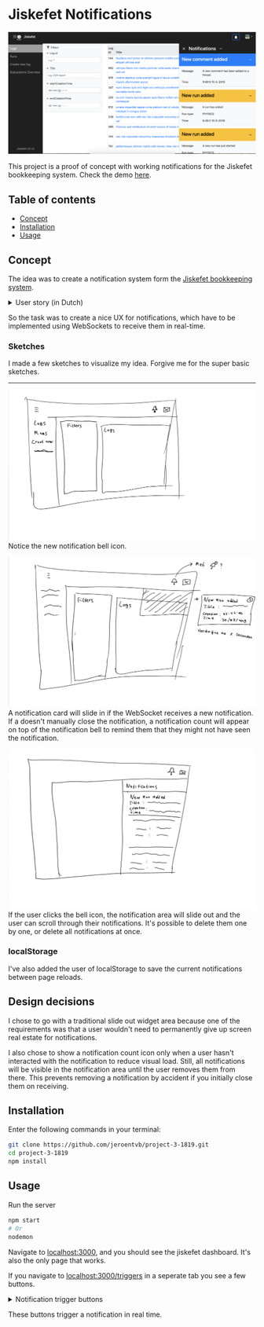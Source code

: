 # Jiskefet Notifications
[![jiskefet notifications](bin/notifications.png)](https://jiskefet-notifications.herokuapp.com/)

This project is a proof of concept with working notifications for the Jiskefet bookkeeping system. Check the demo [here](https://jiskefet-notifications.herokuapp.com/).

## Table of contents
* [Concept](#concept)
* [Installation](#installation)
* [Usage](#usage)

## Concept
The idea was to create a notification system form the [Jiskefet bookkeeping system](https://github.com/SoftwareForScience/jiskefet-ui).

<details>
  <summary>User story (in Dutch)</summary>

  ALS Gebruiker WIL IK live op de hoogte gehouden worden van FLP informatie (counters) ZODAT Ik deze informatie kan gebruiken zonder de webapplicatie te moeten refreshen.
</details>

So the task was to create a nice UX for notifications, which have to be implemented using WebSockets to receive them in real-time.

### Sketches
I made a few sketches to visualize my idea. Forgive me for the super basic sketches.

---
![Sketch 1](bin/concept-1.jpg)
Notice the new notification bell icon.

![Sketch 2](bin/concept-2.jpg)
A notification card will slide in if the WebSocket receives a new notification. If a doesn't manually close the notification, a notification count will appear on top of the notification bell to remind them that they might not have seen the notification.

![Sketch 3](bin/concept-3.jpg)
If the user clicks the bell icon, the notification area will slide out and the user can scroll through their notifications. It's possible to delete them one by one, or delete all notifications at once.

### localStorage
I've also added the user of localStorage to save the current notifications between page reloads.

## Design decisions
I chose to go with a traditional slide out widget area because one of the requirements was that a user wouldn't need to permanently give up screen real estate for notifications.

I also chose to show a notification count icon only when a user hasn't interacted with the notification to reduce visual load.
Still, all notifications will be visible in the notification area until the user removes them from there. This prevents removing a notification by accident if you initially close them on receiving.

## Installation
Enter the following commands in your terminal:
```sh
git clone https://github.com/jeroentvb/project-3-1819.git
cd project-3-1819
npm install
```

## Usage
Run the server
```sh
npm start
# Or
nodemon
```

Navigate to [localhost:3000](localhost:3000), and you should see the jiskefet dashboard. It's also the only page that works.

If you navigate to [localhost:3000/triggers](localhost:3000/triggers) in a seperate tab you see a few buttons.

<details>
  <summary>Notification trigger buttons</summary>

  ![notification trigger buttons](bin/triggers.png)
</details>

These buttons trigger a notification in real time.
